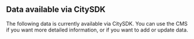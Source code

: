 ## Data available via CitySDK

The following data is currently available via CitySDK. You can use the <a class="ep_cms_url">CMS</a> if you want more detailed information, or if you want to add or update data.

<ul id="layers"></ul>
<script src="http://d3js.org/d3.v3.min.js"></script>
<script>

  var rows = {
    "description": "Description",
    "category": "Category",
    "organization": "Organization",
    "data_sources": "Data sources",
  };
  var keys = [];
  for(var k in rows) keys.push(k);


  d3.json(epApiUrl + "/layers?per_page=999", function(data) {
    if (data.results.length) {
      var ul = d3.select("#layers").selectAll("li")
          .data(data.results)
        .enter().append("li")
          .sort(function(a, b) { return a.name > b.name; });

      ul.append("h3")
        .html(function(d) { return d.name ;})

      var table = ul.append("table");

      keys.forEach(function(k) {
        var tr = table.append("tr")

        tr.append("td")
            .html(rows[k] + ":");

        tr.append("td")
            .html(function(d) { return d[k]; });


      });




        // "name": "pc.nlp6",
        // "category": "administrative.postcodes",
        // "organization": "Waag Society",
        // "owner": "citysdk@waag.org",
        // "description": "Postcodes NL",
        // "data_sources": [
        //     "BAG, Kadaster",
        //     "http://nlextract.nl"
        // ]

    }
  });
</script>
